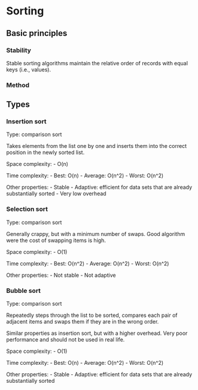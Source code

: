 # Sorting

## Basic principles

### Stability
Stable sorting algorithms maintain the relative order of records with equal keys (i.e., values).

### Method

## Types

### Insertion sort

Type: comparison sort

Takes elements from the list one by one and inserts them into the correct position
in the newly sorted list.

Space complexity:
    - O(n)

Time complexity:
    - Best:    O(n)
    - Average: O(n^2)
    - Worst:   O(n^2)

Other properties:
    - Stable
    - Adaptive: efficient for data sets that are already substantially sorted
    - Very low overhead

### Selection sort

Type: comparison sort

Generally crappy, but with a minimum number of swaps. Good algorithm were
the cost of swapping items is high.

Space complexity:
    - O(1)

Time complexity:
    - Best:    O(n^2)
    - Average: O(n^2)
    - Worst:   O(n^2)

Other properties:
    - Not stable
    - Not adaptive

### Bubble sort

Type: comparison sort

Repeatedly steps through the list to be sorted, compares each pair of adjacent
items and swaps them if they are in the wrong order.

Similar properties as insertion sort, but with a higher overhead. Very poor performance
and should not be used in real life.

Space complexity:
    - O(1)

Time complexity:
    - Best:    O(n)
    - Average: O(n^2)
    - Worst:   O(n^2)
        

Other properties:
    - Stable
    - Adaptive: efficient for data sets that are already substantially sorted